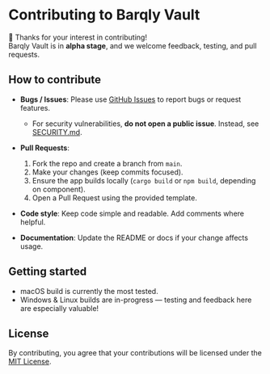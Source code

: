 # Contributing to Barqly Vault

👋 Thanks for your interest in contributing!  
Barqly Vault is in **alpha stage**, and we welcome feedback, testing, and pull requests.

## How to contribute

- **Bugs / Issues**: Please use [GitHub Issues](../../issues) to report bugs or request features.  
  - For security vulnerabilities, **do not open a public issue**. Instead, see [SECURITY.md](SECURITY.md).

- **Pull Requests**:  
  1. Fork the repo and create a branch from `main`.  
  2. Make your changes (keep commits focused).  
  3. Ensure the app builds locally (`cargo build` or `npm build`, depending on component).  
  4. Open a Pull Request using the provided template.

- **Code style**: Keep code simple and readable. Add comments where helpful.  
- **Documentation**: Update the README or docs if your change affects usage.

## Getting started
- macOS build is currently the most tested.  
- Windows & Linux builds are in-progress — testing and feedback here are especially valuable!  

## License
By contributing, you agree that your contributions will be licensed under the [MIT License](LICENSE).
